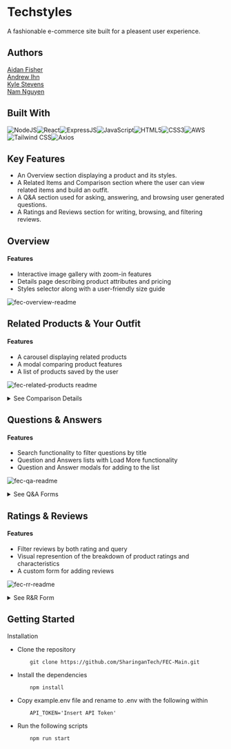# Techstyles

A fashionable e-commerce site built for a pleasent user experience. 

## Authors

[Aidan Fisher](https://www.github.com/aidanFisher97)\
[Andrew Ihn](https://www.github.com/roormade)\
[Kyle Stevens](https://www.github.com/kylestevens32)\
[Nam Nguyen](https://www.github.com/nnguye47)

## Built With
![NodeJS](https://img.shields.io/badge/Node.js-43853D?style=for-the-badge&logo=node.js&logoColor=white)![React](https://img.shields.io/badge/React-20232A?style=for-the-badge&logo=react&logoColor=61DAFB)![ExpressJS](https://img.shields.io/badge/Express.js-404D59?style=for-the-badge)![JavaScript](https://img.shields.io/badge/JavaScript-323330?style=for-the-badge&logo=javascript&logoColor=F7DF1E)![HTML5](https://img.shields.io/badge/HTML5-E34F26?style=for-the-badge&logo=html5&logoColor=white)![CSS3](https://img.shields.io/badge/CSS3-1572B6?style=for-the-badge&logo=css3&logoColor=white)![AWS](https://img.shields.io/badge/Amazon_AWS-232F3E?style=for-the-badge&logo=amazon-aws&logoColor=white)![Tailwind CSS](https://img.shields.io/badge/tailwindcss-ff69b4?style=for-the-badge&logo=tailwindcss&logoColor=white)![Axios](https://img.shields.io/badge/axios-CA4245?style=for-the-badge&logo=axios&logoColor=white)

## Key Features
- An Overview section displaying a product and its styles. 
- A Related Items and Comparison section where the user can view related items and build an outfit. 
- A Q&A section used for asking, answering, and browsing user generated questions. 
- A Ratings and Reviews section for writing, browsing, and filtering reviews. 

## Overview
#### Features
- Interactive image gallery with zoom-in features
- Details page describing product attributes and pricing
- Styles selector along with a user-friendly size guide

![fec-overview-readme](https://user-images.githubusercontent.com/106297124/208506471-d7e17ca2-3b99-4c99-9c5b-2db417800de1.png)

## Related Products & Your Outfit
#### Features
- A carousel displaying related products
- A modal comparing product features
- A list of products saved by the user

<!-- ![Screen Shot 2022-12-17 at 10 25 08 AM](https://user-images.githubusercontent.com/99362878/208256244-13415a39-0f66-4800-80e8-dc473dfce959.png) -->
![fec-related-products readme](https://user-images.githubusercontent.com/106297124/208510501-ae2786f9-33c6-4861-a5d9-7965c89b22f5.png)

<details>
    <summary>See Comparison Details</summary>
	
	
![Screen Shot 2022-12-17 at 10 26 06 AM](https://user-images.githubusercontent.com/99362878/208256245-965a0942-026c-4fcc-9fb6-d99c5b242f65.png)
	
	
</details>

## Questions & Answers
#### Features
- Search functionality to filter questions by title
- Question and Answers lists with Load More functionality
- Question and Answer modals for adding to the list

<!-- ![Questions and Answers](https://user-images.githubusercontent.com/52551319/208265749-aa075175-c951-4d29-bf6d-26f5789e94db.png) -->
![fec-qa-readme](https://user-images.githubusercontent.com/106297124/208510609-244cfc80-1e29-4884-a6cf-00f5ff014afd.png)
<!-- ![qaforms](https://user-images.githubusercontent.com/52551319/208266127-5a313e33-37d7-4804-a53f-1541c13b101b.png) -->

<details>
    <summary>See Q&A Forms</summary>
	
	
![fec-qa-forms-readme](https://user-images.githubusercontent.com/106297124/208513128-e0b8570a-50a1-45b2-8ce3-60275610ee67.png)

	
</details>


## Ratings & Reviews
#### Features
- Filter reviews by both rating and query
- Visual represention of the breakdown of product ratings and characteristics
- A custom form for adding reviews


![fec-rr-readme](https://user-images.githubusercontent.com/106297124/208514439-aa206fda-aedb-473b-84d2-7d7ad32e8516.png)


<details>
    <summary>See R&R Form</summary>
	
	
![fec-rr-form-readme](https://user-images.githubusercontent.com/106297124/208514913-6194587f-4a35-4c23-ae6c-43cf25fa522d.png)

	
</details>


## Getting Started

Installation
- Clone the repository
    ```
        git clone https://github.com/SharinganTech/FEC-Main.git
    ```
- Install the dependencies
    ```
        npm install
    ```
- Copy example.env file and rename to .env with the following within
    ```
        API_TOKEN='Insert API Token'
    ```
- Run the following scripts
    ```
        npm run start
    ```
